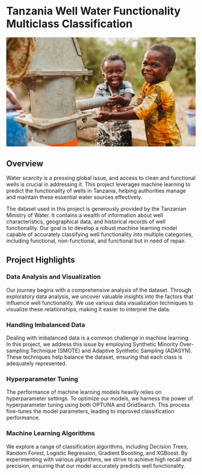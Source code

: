 # Tanzania Well Water Functionality Multiclass Classification

![Tanzania Water Well](https://github.com/AkshayPethe/Tanzania_Water_Well/blob/main/images/sm22-1715-clean-water-for-a-child%20(1).jpg)

## Overview

Water scarcity is a pressing global issue, and access to clean and functional wells is crucial in addressing it. This project leverages machine learning to predict the functionality of wells in Tanzania, helping authorities manage and maintain these essential water sources effectively.

The dataset used in this project is generously provided by the Tanzanian Ministry of Water. It contains a wealth of information about well characteristics, geographical data, and historical records of well functionality. Our goal is to develop a robust machine learning model capable of accurately classifying well functionality into multiple categories, including functional, non-functional, and functional but in need of repair.

## Project Highlights

### Data Analysis and Visualization

Our journey begins with a comprehensive analysis of the dataset. Through exploratory data analysis, we uncover valuable insights into the factors that influence well functionality. We use various data visualization techniques to visualize these relationships, making it easier to interpret the data.

### Handling Imbalanced Data

Dealing with imbalanced data is a common challenge in machine learning. In this project, we address this issue by employing Synthetic Minority Over-sampling Technique (SMOTE) and Adaptive Synthetic Sampling (ADASYN). These techniques help balance the dataset, ensuring that each class is adequately represented.

### Hyperparameter Tuning

The performance of machine learning models heavily relies on hyperparameter settings. To optimize our models, we harness the power of hyperparameter tuning using both OPTUNA and GridSearch. This process fine-tunes the model parameters, leading to improved classification performance.

### Machine Learning Algorithms

We explore a range of classification algorithms, including Decision Trees, Random Forest, Logistic Regression, Gradient Boosting, and XGBoost. By experimenting with various algorithms, we strive to achieve high recall and precision, ensuring that our model accurately predicts well functionality.

